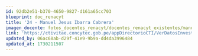 ```yaml
---
id: 92db2e51-b370-4650-9827-d161a65cc703
blueprint: doc_renacyt
title: '24 - Manuel Jesus Ibarra Cabrera'
imagen_docente: fotos_docentes_renacyt/docentes_renacyt_existentes/manuel_jesus_ibarra_cabrera.png
link: 'https://ctivitae.concytec.gob.pe/appDirectorioCTI/VerDatosInvestigador.do?id_investigador=2511'
updated_by: 06ac68ab-d29f-41e9-9b9a-dd4da3996484
updated_at: 1730211507
---
```

